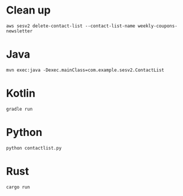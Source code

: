 # Clean up

```
aws sesv2 delete-contact-list --contact-list-name weekly-coupons-newsletter
```

# Java

```
mvn exec:java -Dexec.mainClass=com.example.sesv2.ContactList
```

# Kotlin

```
gradle run
```

# Python

```
python contactlist.py
```

# Rust

```
cargo run
```
